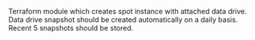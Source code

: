 Terraform module which creates spot instance with attached data drive.
Data drive snapshot should be created automatically on a daily basis.
Recent 5 snapshots should be stored.